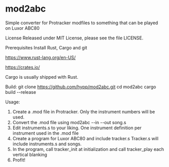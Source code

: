 # mod2abc
Simple converter for Protracker modfiles to something that can be played on Luxor ABC80

License
Released under MIT License, please see the file LICENSE.

Prerequisites
Install Rust, Cargo and git

https://www.rust-lang.org/en-US/

https://crates.io/

Cargo is usually shipped with Rust.

Build:
git clone https://github.com/hypp/mod2abc.git
cd mod2abc
cargo build --release

Usage:
1. Create a .mod file in Protracker.
Only the instrument numbers will be used.
2. Convert the .mod file using
mod2abc --in <filename> --out song.s
3. Edit instruments.s to your liking.
One instrument definition per instrument used in the .mod file
4. Create a program for Luxor ABC80 and include tracker.s
Tracker.s will include instruments.s and songs.
5. In the program, 
call tracker_init at initialization and
call tracker_play each vertical blanking
6. Profit!